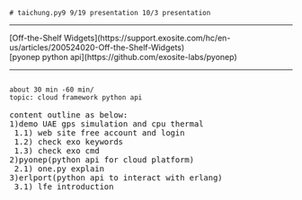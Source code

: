 `# taichung.py9
9/19 presentation
10/3 presentation
`
<hr>
[Off-the-Shelf Widgets](https://support.exosite.com/hc/en-us/articles/200524020-Off-the-Shelf-Widgets)<br>
[pyonep python api](https://github.com/exosite-labs/pyonep)<br>
<hr>
<pre>
<code>
about 30 min -60 min/
topic: cloud framework python api
</code>
content outline as below:
1)demo UAE gps simulation and cpu thermal
 1.1) web site free account and login
 1.2) check exo keywords
 1.3) check exo cmd
2)pyonep(python api for cloud platform)
 2.1) one.py explain
3)erlport(python api to interact with erlang)
 3.1) lfe introduction
</pre>
